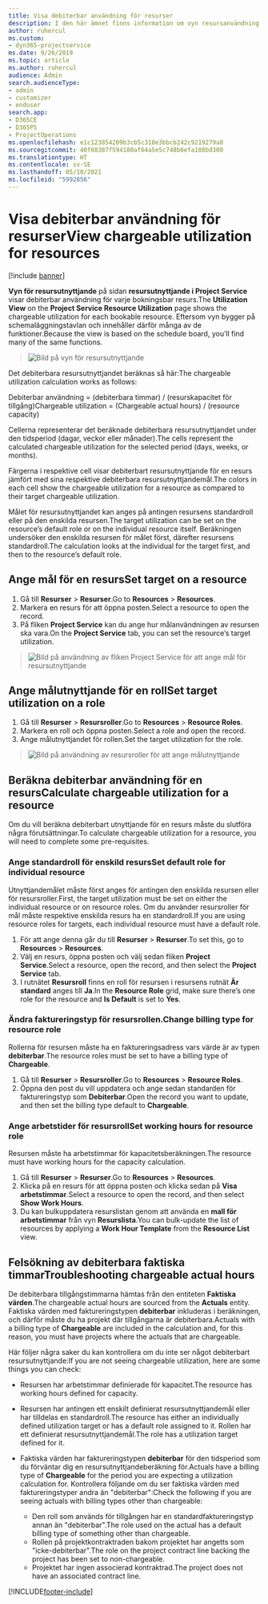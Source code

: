 ```yaml
---
title: Visa debiterbar användning för resurser
description: I den här ämnet finns information om vyn resursanvändning.
author: ruhercul
ms.custom:
- dyn365-projectservice
ms.date: 9/26/2019
ms.topic: article
ms.author: ruhercul
audience: Admin
search.audienceType:
- admin
- customizer
- enduser
search.app:
- D365CE
- D365PS
- ProjectOperations
ms.openlocfilehash: e1c123854209b3cb5c310e3bbcb242c9219279a8
ms.sourcegitcommit: 40f68387f594180af64a5e5c748b6efa188bd300
ms.translationtype: HT
ms.contentlocale: sv-SE
ms.lasthandoff: 05/10/2021
ms.locfileid: "5992856"
---
```

# <a name="view-chargeable-utilization-for-resources"></a><span data-ttu-id="1f018-103">Visa debiterbar användning för resurser</span><span class="sxs-lookup"><span data-stu-id="1f018-103">View chargeable utilization for resources</span></span>

[!include [banner](../includes/psa-now-project-operations.md)]
 
<span data-ttu-id="1f018-104">**Vyn för resursutnyttjande** på sidan **resursutnyttjande i Project Service** visar debiterbar användning för varje bokningsbar resurs.</span><span class="sxs-lookup"><span data-stu-id="1f018-104">The **Utilization View** on the **Project Service Resource Utilization** page shows the chargeable utilization for each bookable resource.</span></span> <span data-ttu-id="1f018-105">Eftersom vyn bygger på schemaläggningstavlan och innehåller därför många av de funktioner.</span><span class="sxs-lookup"><span data-stu-id="1f018-105">Because the view is based on the schedule board, you’ll find many of the same functions.</span></span>

> ![Bild på vyn för resursutnyttjande](media/FAQ-utilization-1.png)
 

<span data-ttu-id="1f018-107">Det debiterbara resursutnyttjandet beräknas så här:</span><span class="sxs-lookup"><span data-stu-id="1f018-107">The chargeable utilization calculation works as follows:</span></span>

   <span data-ttu-id="1f018-108">Debiterbar användning = (debiterbara timmar) / (resurskapacitet för tillgång)</span><span class="sxs-lookup"><span data-stu-id="1f018-108">Chargeable utilization = (Chargeable actual hours) / (resource capacity)</span></span>

<span data-ttu-id="1f018-109">Cellerna representerar det beräknade debiterbara resursutnyttjandet under den tidsperiod (dagar, veckor eller månader).</span><span class="sxs-lookup"><span data-stu-id="1f018-109">The cells represent the calculated chargeable utilization for the selected period (days, weeks, or months).</span></span>

<span data-ttu-id="1f018-110">Färgerna i respektive cell visar debiterbart resursutnyttjande för en resurs jämfört med sina respektive debiterbara resursutnyttjandemål.</span><span class="sxs-lookup"><span data-stu-id="1f018-110">The colors in each cell show the chargeable utilization for a resource as compared to their target chargeable utilization.</span></span> 

<span data-ttu-id="1f018-111">Målet för resursutnyttjandet kan anges på antingen resursens standardroll eller på den enskilda resursen.</span><span class="sxs-lookup"><span data-stu-id="1f018-111">The target utilization can be set on the resource’s default role or on the individual resource itself.</span></span> <span data-ttu-id="1f018-112">Beräkningen undersöker den enskilda resursen för målet först, därefter resursens standardroll.</span><span class="sxs-lookup"><span data-stu-id="1f018-112">The calculation looks at the individual for the target first, and then to the resource’s default role.</span></span>

## <a name="set-target-on-a-resource"></a><span data-ttu-id="1f018-113">Ange mål för en resurs</span><span class="sxs-lookup"><span data-stu-id="1f018-113">Set target on a resource</span></span>

1. <span data-ttu-id="1f018-114">Gå till **Resurser** \> **Resurser**.</span><span class="sxs-lookup"><span data-stu-id="1f018-114">Go to **Resources** \> **Resources**.</span></span> 
2. <span data-ttu-id="1f018-115">Markera en resurs för att öppna posten.</span><span class="sxs-lookup"><span data-stu-id="1f018-115">Select a resource to open the record.</span></span> 
3. <span data-ttu-id="1f018-116">På fliken **Project Service** kan du ange hur målanvändningen av resursen ska vara.</span><span class="sxs-lookup"><span data-stu-id="1f018-116">On the **Project Service** tab, you can set the resource’s target utilization.</span></span>

> ![Bild på användning av fliken Project Service för att ange mål för resursutnyttjande](media/FAQ-utilization-2.png)
 
## <a name="set-target-utilization-on-a-role"></a><span data-ttu-id="1f018-118">Ange målutnyttjande för en roll</span><span class="sxs-lookup"><span data-stu-id="1f018-118">Set target utilization on a role</span></span>

1. <span data-ttu-id="1f018-119">Gå till **Resurser** \> **Resursroller**.</span><span class="sxs-lookup"><span data-stu-id="1f018-119">Go to **Resources** \> **Resource Roles**.</span></span> 
2. <span data-ttu-id="1f018-120">Markera en roll och öppna posten.</span><span class="sxs-lookup"><span data-stu-id="1f018-120">Select a role and open the record.</span></span> 
3. <span data-ttu-id="1f018-121">Ange målutnyttjandet för rollen.</span><span class="sxs-lookup"><span data-stu-id="1f018-121">Set the target utilization for the role.</span></span>

> ![Bild på användning av resursroller för att ange målutnyttjande](media/FAQ-utilization-3.png)
 
## <a name="calculate-chargeable-utilization-for-a-resource"></a><span data-ttu-id="1f018-123">Beräkna debiterbar användning för en resurs</span><span class="sxs-lookup"><span data-stu-id="1f018-123">Calculate chargeable utilization for a resource</span></span>

<span data-ttu-id="1f018-124">Om du vill beräkna debiterbart utnyttjande för en resurs måste du slutföra några förutsättningar.</span><span class="sxs-lookup"><span data-stu-id="1f018-124">To calculate chargeable utilization for a resource, you will need to complete some pre-requisites.</span></span> 

### <a name="set-default-role-for-individual-resource"></a><span data-ttu-id="1f018-125">Ange standardroll för enskild resurs</span><span class="sxs-lookup"><span data-stu-id="1f018-125">Set default role for individual resource</span></span>

<span data-ttu-id="1f018-126">Utnyttjandemålet måste först anges för antingen den enskilda resursen eller för resursroller.</span><span class="sxs-lookup"><span data-stu-id="1f018-126">First, the target utilization must be set on either the individual resource or on resource roles.</span></span> <span data-ttu-id="1f018-127">Om du använder resursroller för mål måste respektive enskilda resurs ha en standardroll.</span><span class="sxs-lookup"><span data-stu-id="1f018-127">If you are using resource roles for targets, each individual resource must have a default role.</span></span> 

1. <span data-ttu-id="1f018-128">För att ange denna går du till **Resurser** \> **Resurser**.</span><span class="sxs-lookup"><span data-stu-id="1f018-128">To set this, go to **Resources** \> **Resources**.</span></span> 
2. <span data-ttu-id="1f018-129">Välj en resurs, öppna posten och välj sedan fliken **Project Service**.</span><span class="sxs-lookup"><span data-stu-id="1f018-129">Select a resource, open the record, and then select the **Project Service** tab.</span></span> 
3. <span data-ttu-id="1f018-130">I rutnätet **Resursroll** finns en roll för resursen i resursens rutnät **Är standard** anges till **Ja**.</span><span class="sxs-lookup"><span data-stu-id="1f018-130">In the **Resource Role** grid, make sure there’s one role for the resource and **Is Default** is set to **Yes**.</span></span>
 
### <a name="change-billing-type-for-resource-role"></a><span data-ttu-id="1f018-131">Ändra faktureringstyp för resursrollen.</span><span class="sxs-lookup"><span data-stu-id="1f018-131">Change billing type for resource role</span></span>

<span data-ttu-id="1f018-132">Rollerna för resursen måste ha en faktureringsadress vars värde är av typen **debiterbar**.</span><span class="sxs-lookup"><span data-stu-id="1f018-132">The resource roles must be set to have a billing type of **Chargeable**.</span></span> 

1. <span data-ttu-id="1f018-133">Gå till **Resurser** \> **Resursroller**.</span><span class="sxs-lookup"><span data-stu-id="1f018-133">Go to **Resources** \> **Resource Roles**.</span></span> 
2. <span data-ttu-id="1f018-134">Öppna den post du vill uppdatera och ange sedan standarden för faktureringstyp som **Debiterbar**.</span><span class="sxs-lookup"><span data-stu-id="1f018-134">Open the record you want to update, and then set the billing type default to **Chargeable**.</span></span>

### <a name="set-working-hours-for-resource-role"></a><span data-ttu-id="1f018-135">Ange arbetstider för resursroll</span><span class="sxs-lookup"><span data-stu-id="1f018-135">Set working hours for resource role</span></span>
 
<span data-ttu-id="1f018-136">Resursen måste ha arbetstimmar för kapacitetsberäkningen.</span><span class="sxs-lookup"><span data-stu-id="1f018-136">The resource must have working hours for the capacity calculation.</span></span> 

1. <span data-ttu-id="1f018-137">Gå till **Resurser** \> **Resurser**.</span><span class="sxs-lookup"><span data-stu-id="1f018-137">Go to **Resources** \> **Resources**.</span></span> 
2. <span data-ttu-id="1f018-138">Klicka på en resurs för att öppna posten och klicka sedan på **Visa arbetstimmar**.</span><span class="sxs-lookup"><span data-stu-id="1f018-138">Select a resource to open the record, and then select **Show Work Hours**.</span></span> 
3. <span data-ttu-id="1f018-139">Du kan bulkuppdatera resurslistan genom att använda en **mall för arbetstimmar** från vyn **Resurslista**.</span><span class="sxs-lookup"><span data-stu-id="1f018-139">You can bulk-update the list of resources by applying a **Work Hour Template** from the **Resource List** view.</span></span>

## <a name="troubleshooting-chargeable-actual-hours"></a><span data-ttu-id="1f018-140">Felsökning av debiterbara faktiska timmar</span><span class="sxs-lookup"><span data-stu-id="1f018-140">Troubleshooting chargeable actual hours</span></span>

<span data-ttu-id="1f018-141">De debiterbara tillgångstimmarna hämtas från den entiteten **Faktiska värden**.</span><span class="sxs-lookup"><span data-stu-id="1f018-141">The chargeable actual hours are sourced from the **Actuals** entity.</span></span> <span data-ttu-id="1f018-142">Faktiska värden med faktureringstypen **debiterbar** inkluderas i beräkningen, och därför måste du ha projekt där tillgångarna är debiterbara.</span><span class="sxs-lookup"><span data-stu-id="1f018-142">Actuals with a billing type of **Chargeable** are included in the calculation and, for this reason, you must have projects where the actuals that are chargeable.</span></span>

<span data-ttu-id="1f018-143">Här följer några saker du kan kontrollera om du inte ser något debiterbart resursutnyttjande:</span><span class="sxs-lookup"><span data-stu-id="1f018-143">If you are not seeing chargeable utilization, here are some things you can check:</span></span>

- <span data-ttu-id="1f018-144">Resursen har arbetstimmar definierade för kapacitet.</span><span class="sxs-lookup"><span data-stu-id="1f018-144">The resource has working hours defined for capacity.</span></span>
- <span data-ttu-id="1f018-145">Resursen har antingen ett enskilt definierat resursutnyttjandemål eller har tilldelas en standardroll.</span><span class="sxs-lookup"><span data-stu-id="1f018-145">The resource has either an individually defined utilization target or has a default role assigned to it.</span></span> <span data-ttu-id="1f018-146">Rollen har ett definierat resursutnyttjandemål.</span><span class="sxs-lookup"><span data-stu-id="1f018-146">The role has a utilization target defined for it.</span></span>
- <span data-ttu-id="1f018-147">Faktiska värden har faktureringstypen **debiterbar** för den tidsperiod som du förväntar dig en resursutnyttjandeberäkning för.</span><span class="sxs-lookup"><span data-stu-id="1f018-147">Actuals have a billing type of **Chargeable** for the period you are expecting a utilization calculation for.</span></span> <span data-ttu-id="1f018-148">Kontrollera följande om du ser faktiska värden med faktureringstyper andra än "debiterbar":</span><span class="sxs-lookup"><span data-stu-id="1f018-148">Check the following if you are seeing actuals with billing types other than chargeable:</span></span>

  - <span data-ttu-id="1f018-149">Den roll som används för tillgången har en standardfaktureringstyp annan än "debiterbar".</span><span class="sxs-lookup"><span data-stu-id="1f018-149">The role used on the actual has a default billing type of something other than chargeable.</span></span>
  - <span data-ttu-id="1f018-150">Rollen på projektkontraktraden bakom projektet har angetts som "icke-debiterbar".</span><span class="sxs-lookup"><span data-stu-id="1f018-150">The role on the project contract line backing the project has been set to non-chargeable.</span></span>
  - <span data-ttu-id="1f018-151">Projektet har ingen associerad kontraktrad.</span><span class="sxs-lookup"><span data-stu-id="1f018-151">The project does not have an associated contract line.</span></span>



[!INCLUDE[footer-include](../includes/footer-banner.md)]